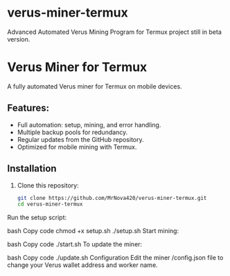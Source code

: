 # verus-miner-termux
Advanced Automated Verus Mining Program for Termux project still in beta version.
# Verus Miner for Termux

A fully automated Verus miner for Termux on mobile devices.

## Features:
- Full automation: setup, mining, and error handling.
- Multiple backup pools for redundancy.
- Regular updates from the GitHub repository.
- Optimized for mobile mining with Termux.

## Installation

1. Clone this repository:
   ```bash
   git clone https://github.com/MrNova420/verus-miner-termux.git
   cd verus-miner-termux


Run the setup script:

bash
Copy code
chmod +x setup.sh
./setup.sh
Start mining:

bash
Copy code
./start.sh
To update the miner:

bash
Copy code
./update.sh
Configuration
Edit the miner 
/config.json
file to change your Verus wallet address and worker name.
